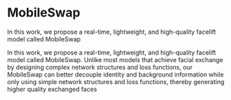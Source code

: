 # MobileSwap
In this work, we propose a real-time, lightweight, and high-quality facelift model called MobileSwap

In this work, we propose a real-time, lightweight, and high-quality facelift model called MobileSwap. Unlike most models that achieve facial exchange by designing complex network structures and loss functions, our MobileSwap can better decouple identity and background information while only using simple network structures and loss functions, thereby generating higher quality exchanged faces

